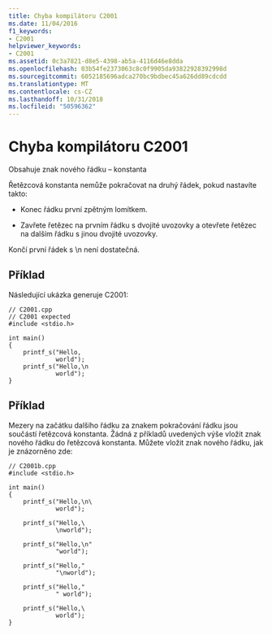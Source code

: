 ```yaml
---
title: Chyba kompilátoru C2001
ms.date: 11/04/2016
f1_keywords:
- C2001
helpviewer_keywords:
- C2001
ms.assetid: 0c3a7821-d8e5-4398-ab5a-4116d46e8dda
ms.openlocfilehash: 03b54fe2373063c8c0f9905da93822928392998d
ms.sourcegitcommit: 6052185696adca270bc9bdbec45a626dd89cdcdd
ms.translationtype: MT
ms.contentlocale: cs-CZ
ms.lasthandoff: 10/31/2018
ms.locfileid: "50596362"
---
```

# <a name="compiler-error-c2001"></a>Chyba kompilátoru C2001

Obsahuje znak nového řádku – konstanta

Řetězcová konstanta nemůže pokračovat na druhý řádek, pokud nastavíte takto:

- Konec řádku první zpětným lomítkem.

- Zavřete řetězec na prvním řádku s dvojité uvozovky a otevřete řetězec na dalším řádku s jinou dvojité uvozovky.

Končí první řádek s \n není dostatečná.

## <a name="example"></a>Příklad

Následující ukázka generuje C2001:

```
// C2001.cpp
// C2001 expected
#include <stdio.h>

int main()
{
    printf_s("Hello,
             world");
    printf_s("Hello,\n
             world");
}
```

## <a name="example"></a>Příklad

Mezery na začátku dalšího řádku za znakem pokračování řádku jsou součástí řetězcová konstanta. Žádná z příkladů uvedených výše vložit znak nového řádku do řetězcová konstanta. Můžete vložit znak nového řádku, jak je znázorněno zde:

```
// C2001b.cpp
#include <stdio.h>

int main()
{
    printf_s("Hello,\n\
             world");

    printf_s("Hello,\
             \nworld");

    printf_s("Hello,\n"
             "world");

    printf_s("Hello,"
             "\nworld");

    printf_s("Hello,"
             " world");

    printf_s("Hello,\
             world");
}
```